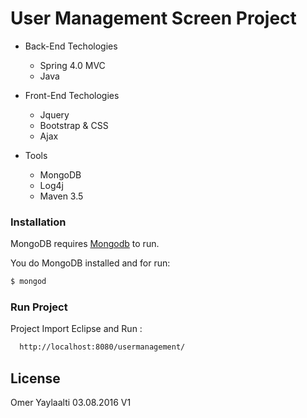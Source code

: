 # User Management Screen Project

* Back-End Techologies
  - Spring 4.0 MVC
  - Java 
  
* Front-End Techologies
  - Jquery
  - Bootstrap & CSS
  - Ajax
 
* Tools
    - MongoDB
    - Log4j
    - Maven 3.5

### Installation

MongoDB requires [Mongodb](https://docs.mongodb.com/manual/installation/) to run.

You do MongoDB installed and for run:

```sh
$ mongod
```

### Run Project
 Project Import Eclipse and Run :
```sh
  http://localhost:8080/usermanagement/
```

License
----

Omer Yaylaalti
03.08.2016 V1
